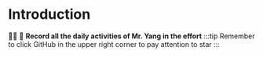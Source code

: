 # Introduction
:tada::tada: :tada: **Record all the daily activities of Mr. Yang in the effort**
:::tip
Remember to click GitHub in the upper right corner to pay attention to star
:::

